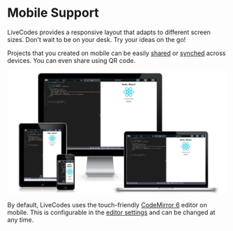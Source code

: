 # Mobile Support

LiveCodes provides a responsive layout that adapts to different screen sizes. Don't wait to be on your desk. Try your ideas on the go!

Projects that you created on mobile can be easily [shared](./share.md) or [synched](./sync.md) across devices. You can even share using QR code.

![Responsive layout](../../static/img/screenshots/slider/responsive.jpg)

By default, LiveCodes uses the touch-friendly [CodeMirror 6](https://codemirror.net/) editor on mobile. This is configurable in the [editor settings](./editor-settings.md) and can be changed at any time.
